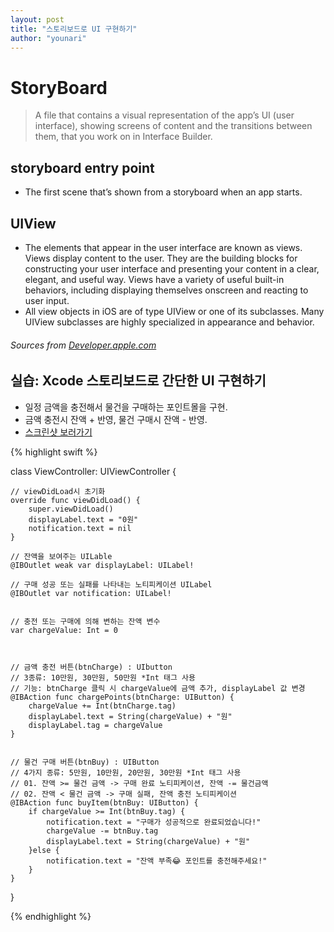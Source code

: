 ```yaml
---
layout: post
title: "스토리보드로 UI 구현하기"
author: "younari"
---
```


# StoryBoard
> A file that contains a visual representation of the app’s UI (user interface), showing screens of content and the transitions between them, that you work on in Interface Builder.

## storyboard entry point
- The first scene that’s shown from a storyboard when an app starts.

## UIView
- The elements that appear in the user interface are known as views. Views display content to the user. They are the building blocks for constructing your user interface and presenting your content in a clear, elegant, and useful way. Views have a variety of useful built-in behaviors, including displaying themselves onscreen and reacting to user input.
- All view objects in iOS are of type UIView or one of its subclasses. Many UIView subclasses are highly specialized in appearance and behavior. 

###### Sources from [Developer.apple.com](https://developer.apple.com/library/content/referencelibrary/GettingStarted/DevelopiOSAppsSwift/GlossaryDefinitions.html#//apple_ref/doc/uid/TP40015214-CH12-SW10)



## 실습: Xcode 스토리보드로 간단한 UI 구현하기
- 일정 금액을 충전해서 물건을 구매하는 포인트몰을 구현.
- 금액 충전시 잔액 + 반영, 물건 구매시 잔액 - 반영.
- [스크린샷 보러가기](https://github.com/younari/tastySwift/blob/master/0916_appleMachine/Readme.md)

{% highlight swift %}

class ViewController: UIViewController {

    // viewDidLoad시 초기화
    override func viewDidLoad() {
        super.viewDidLoad()
        displayLabel.text = "0원"
        notification.text = nil
    }
 
    // 잔액을 보여주는 UILable
    @IBOutlet weak var displayLabel: UILabel!

    // 구매 성공 또는 실패를 나타내는 노티피케이션 UILabel
    @IBOutlet var notification: UILabel!
    
  
    // 충전 또는 구매에 의해 변하는 잔액 변수
    var chargeValue: Int = 0
    

    
    // 금액 충전 버튼(btnCharge) : UIbutton
    // 3종류: 10만원, 30만원, 50만원 *Int 태그 사용
    // 기능: btnCharge 클릭 시 chargeValue에 금액 추가, displayLabel 값 변경
    @IBAction func chargePoints(btnCharge: UIButton) {
        chargeValue += Int(btnCharge.tag)
        displayLabel.text = String(chargeValue) + "원"
        displayLabel.tag = chargeValue
    }
    
    
    // 물건 구매 버튼(btnBuy) : UIButton
    // 4가지 종류: 5만원, 10만원, 20만원, 30만원 *Int 태그 사용
    // 01. 잔액 >= 물건 금액 -> 구매 완료 노티피케이션, 잔액 -= 물건금액
    // 02. 잔액 < 물건 금액 -> 구매 실패, 잔액 충전 노티피케이션
    @IBAction func buyItem(btnBuy: UIButton) {
        if chargeValue >= Int(btnBuy.tag) {
            notification.text = "구매가 성공적으로 완료되었습니다!"
            chargeValue -= btnBuy.tag
            displayLabel.text = String(chargeValue) + "원"
        }else {
            notification.text = "잔액 부족😂 포인트를 충전해주세요!"
        }
    }
}

{% endhighlight %}
